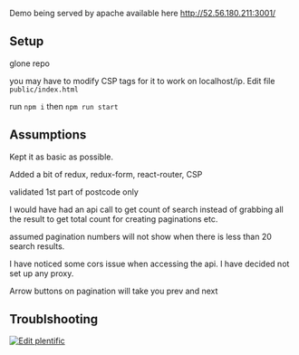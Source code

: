 Demo being served by apache available here http://52.56.180.211:3001/

## Setup

 glone repo

 you may have to modify CSP tags for it to work on localhost/ip. Edit file `public/index.html`

 run `npm i` then `npm run start`

## Assumptions

 Kept it as basic as possible. 

 Added a bit of redux, redux-form, react-router, CSP
 
 validated 1st part of postcode only

 I would have had an api call to get count of search instead of grabbing all the result to get total count for creating paginations etc.

 assumed pagination numbers will not show when there is less than 20 search results.
 
 I have noticed some cors issue when accessing the api. I have decided not set up any proxy.
 
 Arrow buttons on pagination will take you prev and next

## Troublshooting

 [![Edit plentific](https://codesandbox.io/static/img/play-codesandbox.svg)](https://codesandbox.io/s/plentific-uo68b?eslint=1&fontsize=14)
 
 
